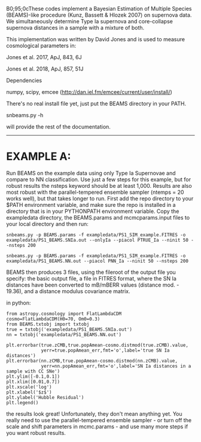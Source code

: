 B0;95;0cThese codes implement a Bayesian Estimation of Multiple Species
(BEAMS)-like procedure (Kunz, Bassett & Hlozek 2007) on supernova data.
We simultaneously determine Type Ia supernova and core-collapse
supernova distances in a sample with a mixture of both.

This implementation was written by David Jones and is used
to measure cosmological parameters in:

Jones et al. 2017, ApJ, 843, 6J

Jones et al. 2018, ApJ, 857, 51J

Dependencies

numpy, scipy, emcee (http://dan.iel.fm/emcee/current/user/install/)

There's no real install file yet, just put the BEAMS directory in your PATH.

snbeams.py -h

will provide the rest of the documentation.

------------
# EXAMPLE A:

  Run BEAMS on the example data using only Type Ia Supernovae and
  compare to NN classification.  Use just a few steps for this example,
  but for robust results the nsteps keyword should be at least 1,000.
  Results are also most robust with the parallel-tempered ensemble sampler
  (ntemps = 20 works well), but that takes longer to run.  First add the repo
  directory to your $PATH environment variable, and make sure the repo is
  installed in a directory that is in your PYTHONPATH environment variable.
  Copy the exampledata directory, the BEAMS.params and mcmcparams.input files
  to your local directory and then run:

   `snbeams.py -p BEAMS.params -f exampledata/PS1_SIM_example.FITRES -o exampledata/PS1_BEAMS.SNIa.out --onlyIa --piacol PTRUE_Ia --ninit 50 --nsteps 200`

   `snbeams.py -p BEAMS.params -f exampledata/PS1_SIM_example.FITRES -o exampledata/PS1_BEAMS.NN.out --piacol PNN_Ia --ninit 50 --nsteps 200`

  BEAMS then produces 3 files, using the fileroot of the output file
  you specify: the basic output file, a file in FITRES format, where the
  SN Ia distances have been converted to mB/mBERR values
  (distance mod. - 19.36), and a distance modulus covariance matrix.

  in python:

```import pylab as plt
from astropy.cosmology import FlatLambdaCDM
cosmo=FlatLambdaCDM(H0=70, Om0=0.3)
from BEAMS.txtobj import txtobj
true = txtobj('exampledata/PS1_BEAMS.SNIa.out')
nn = txtobj('exampledata/PS1_BEAMS.NN.out')

plt.errorbar(true.zCMB,true.popAmean-cosmo.distmod(true.zCMB).value,
             yerr=true.popAmean_err,fmt='o',label='true SN Ia distances')
plt.errorbar(nn.zCMB,true.popAmean-cosmo.distmod(nn.zCMB).value,
             yerr=nn.popAmean_err,fmt='o',label='SN Ia distances in a sample with CC SNe')
plt.ylim([-0.1,0.1])
plt.xlim([0.01,0.7])
plt.xscale('log')
plt.xlabel('$z$')
plt.ylabel('Hubble Residual')
plt.legend()
```

  the results look great!  Unfortunately, they don't mean anything yet.
  You really need to use the parallel-tempered ensemble sampler - or 
  turn off the scale and shift parameters in mcmc.params - and use many 
  more steps if you want robust results.
